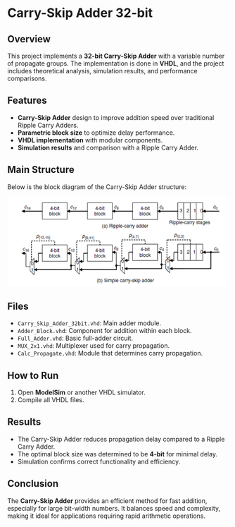 # Carry-Skip Adder 32-bit

## Overview
This project implements a **32-bit Carry-Skip Adder** with a variable number of propagate groups. The implementation is done in **VHDL**, and the project includes theoretical analysis, simulation results, and performance comparisons.

## Features
- **Carry-Skip Adder** design to improve addition speed over traditional Ripple Carry Adders.
- **Parametric block size** to optimize delay performance.
- **VHDL implementation** with modular components.
- **Simulation results** and comparison with a Ripple Carry Adder.

## Main Structure
Below is the block diagram of the Carry-Skip Adder structure:

![Carry-Skip Adder Structure](pictures/visualization.png)

## Files
- `Carry_Skip_Adder_32bit.vhd`: Main adder module.
- `Adder_Block.vhd`: Component for addition within each block.
- `Full_Adder.vhd`: Basic full-adder circuit.
- `MUX_2x1.vhd`: Multiplexer used for carry propagation.
- `Calc_Propagate.vhd`: Module that determines carry propagation.

## How to Run
1. Open **ModelSim** or another VHDL simulator.
2. Compile all VHDL files.

## Results
- The Carry-Skip Adder reduces propagation delay compared to a Ripple Carry Adder.
- The optimal block size was determined to be **4-bit** for minimal delay.
- Simulation confirms correct functionality and efficiency.

## Conclusion
The **Carry-Skip Adder** provides an efficient method for fast addition, especially for large bit-width numbers. It balances speed and complexity, making it ideal for applications requiring rapid arithmetic operations.
